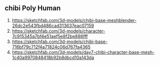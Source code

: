 ## chibi Poly Human

1. https://sketchfab.com/3d-models/chibi-base-meshblender-26dc2e543fbd486cad313637eac07159
2. https://sketchfab.com/3d-models/character-7c915345a7bf4e51aef5e8f2be886fff
3. https://sketchfab.com/3d-models/chibi-base-716bf79c712f4a71824c06d767fa4365
4. https://sketchfab.com/3d-models/day7-chibi-character-base-mesh-1c40a9970848418b92b8dbcd10a143da